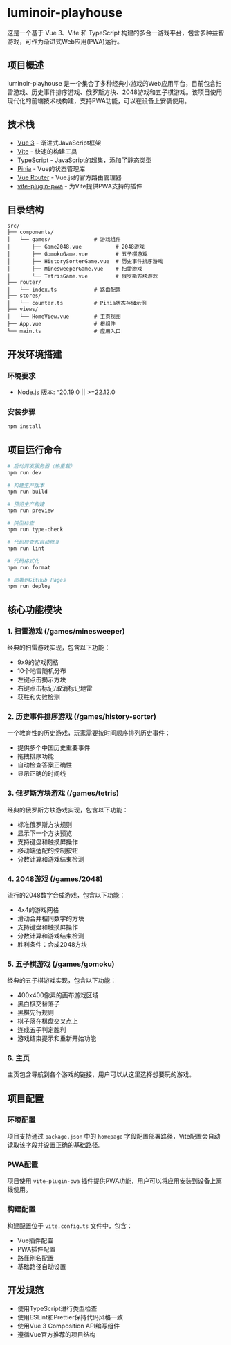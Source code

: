 # luminoir-playhouse

这是一个基于 Vue 3、Vite 和 TypeScript 构建的多合一游戏平台，包含多种益智游戏，可作为渐进式Web应用(PWA)运行。

## 项目概述

luminoir-playhouse 是一个集合了多种经典小游戏的Web应用平台，目前包含扫雷游戏、历史事件排序游戏、俄罗斯方块、2048游戏和五子棋游戏。该项目使用现代化的前端技术栈构建，支持PWA功能，可以在设备上安装使用。

## 技术栈

- [Vue 3](https://v3.cn.vuejs.org/) - 渐进式JavaScript框架
- [Vite](https://vitejs.dev/) - 快速的构建工具
- [TypeScript](https://www.typescriptlang.org/) - JavaScript的超集，添加了静态类型
- [Pinia](https://pinia.vuejs.org/) - Vue的状态管理库
- [Vue Router](https://router.vuejs.org/) - Vue.js的官方路由管理器
- [vite-plugin-pwa](https://vite-plugin-pwa.netlify.app/) - 为Vite提供PWA支持的插件

## 目录结构

```
src/
├── components/
│   └── games/              # 游戏组件
│       ├── Game2048.vue           # 2048游戏
│       ├── GomokuGame.vue         # 五子棋游戏
│       ├── HistorySorterGame.vue  # 历史事件排序游戏
│       ├── MinesweeperGame.vue    # 扫雷游戏
│       └── TetrisGame.vue         # 俄罗斯方块游戏
├── router/
│   └── index.ts            # 路由配置
├── stores/
│   └── counter.ts          # Pinia状态存储示例
├── views/
│   └── HomeView.vue        # 主页视图
├── App.vue                 # 根组件
└── main.ts                 # 应用入口
```

## 开发环境搭建

### 环境要求

- Node.js 版本: ^20.19.0 || >=22.12.0

### 安装步骤

```sh
npm install
```

## 项目运行命令

```sh
# 启动开发服务器（热重载）
npm run dev

# 构建生产版本
npm run build

# 预览生产构建
npm run preview

# 类型检查
npm run type-check

# 代码检查和自动修复
npm run lint

# 代码格式化
npm run format

# 部署到GitHub Pages
npm run deploy
```

## 核心功能模块

### 1. 扫雷游戏 (/games/minesweeper)

经典的扫雷游戏实现，包含以下功能：
- 9x9的游戏网格
- 10个地雷随机分布
- 左键点击揭示方块
- 右键点击标记/取消标记地雷
- 获胜和失败检测

### 2. 历史事件排序游戏 (/games/history-sorter)

一个教育性的历史游戏，玩家需要按时间顺序排列历史事件：
- 提供多个中国历史重要事件
- 拖拽排序功能
- 自动检查答案正确性
- 显示正确的时间线

### 3. 俄罗斯方块游戏 (/games/tetris)

经典的俄罗斯方块游戏实现，包含以下功能：
- 标准俄罗斯方块规则
- 显示下一个方块预览
- 支持键盘和触摸屏操作
- 移动端适配的控制按钮
- 分数计算和游戏结束检测

### 4. 2048游戏 (/games/2048)

流行的2048数字合成游戏，包含以下功能：
- 4x4的游戏网格
- 滑动合并相同数字的方块
- 支持键盘和触摸屏操作
- 分数计算和游戏结束检测
- 胜利条件：合成2048方块

### 5. 五子棋游戏 (/games/gomoku)

经典的五子棋游戏实现，包含以下功能：
- 400x400像素的画布游戏区域
- 黑白棋交替落子
- 黑棋先行规则
- 棋子落在棋盘交叉点上
- 连成五子判定胜利
- 游戏结束提示和重新开始功能

### 6. 主页

主页包含导航到各个游戏的链接，用户可以从这里选择想要玩的游戏。

## 项目配置

### 环境配置

项目支持通过 `package.json` 中的 `homepage` 字段配置部署路径，Vite配置会自动读取该字段并设置正确的基础路径。

### PWA配置

项目使用 `vite-plugin-pwa` 插件提供PWA功能，用户可以将应用安装到设备上离线使用。

### 构建配置

构建配置位于 `vite.config.ts` 文件中，包含：
- Vue插件配置
- PWA插件配置
- 路径别名配置
- 基础路径自动设置

## 开发规范

- 使用TypeScript进行类型检查
- 使用ESLint和Prettier保持代码风格一致
- 使用Vue 3 Composition API编写组件
- 遵循Vue官方推荐的项目结构